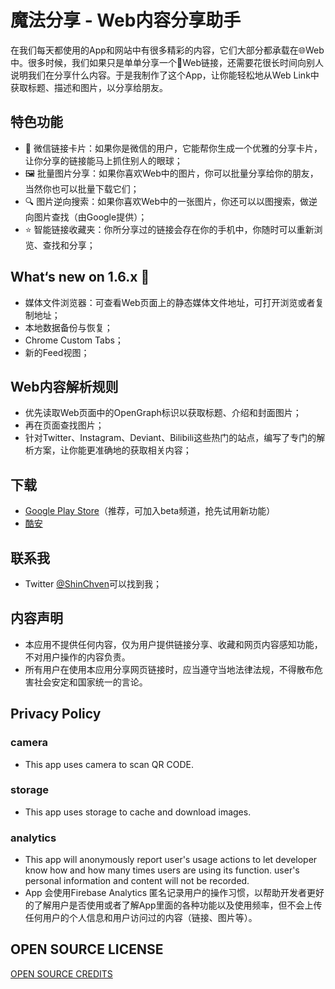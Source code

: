# 魔法分享 - Web内容分享助手

在我们每天都使用的App和网站中有很多精彩的内容，它们大部分都承载在🌐Web中。很多时候，我们如果只是单单分享一个🔗Web链接，还需要花很长时间向别人说明我们在分享什么内容。于是我制作了这个App，让你能轻松地从Web Link中获取标题、描述和图片，以分享给朋友。

## 特色功能

- 💬 微信链接卡片：如果你是微信的用户，它能帮你生成一个优雅的分享卡片，让你分享的链接能马上抓住别人的眼球；
- 🖼️ 批量图片分享：如果你喜欢Web中的图片，你可以批量分享给你的朋友，当然你也可以批量下载它们；
- 🔍 图片逆向搜索：如果你喜欢Web中的一张图片，你还可以以图搜索，做逆向图片查找（由Google提供）；
- ⭐ 智能链接收藏夹：你所分享过的链接会存在你的手机中，你随时可以重新浏览、查找和分享；

## What‘s new on 1.6.x 🎉

- 媒体文件浏览器：可查看Web页面上的静态媒体文件地址，可打开浏览或者复制地址；
- 本地数据备份与恢复；
- Chrome Custom Tabs；
- 新的Feed视图；

## Web内容解析规则

- 优先读取Web页面中的OpenGraph标识以获取标题、介绍和封面图片；
- 再在页面查找图片；
- 针对Twitter、Instagram、Deviant、Bilibili这些热门的站点，编写了专门的解析方案，让你能更准确地的获取相关内容；

## 下载

- [Google Play Store](https://play.google.com/store/apps/details?id=net.atlassc.shinchven.sharemoments)（推荐，可加入beta频道，抢先试用新功能）
- [酷安](https://www.coolapk.com/apk/net.atlassc.shinchven.sharemoments)

## 联系我

- Twitter [@ShinChven](https://twitter.com/ShinChven)可以找到我；

## 内容声明

- 本应用不提供任何内容，仅为用户提供链接分享、收藏和网页内容感知功能，不对用户操作的内容负责。
- 所有用户在使用本应用分享网页链接时，应当遵守当地法律法规，不得散布危害社会安定和国家统一的言论。

## Privacy Policy

### camera

- This app uses camera to scan QR CODE.

### storage

- This app uses storage to cache and download images.

### analytics

- This app will anonymously report user's usage actions to let developer know how and how many times users are using its function. user's personal information and content will not be recorded.
- App 会使用Firebase Analytics 匿名记录用户的操作习惯，以帮助开发者更好的了解用户是否使用或者了解App里面的各种功能以及使用频率，但不会上传任何用户的个人信息和用户访问过的内容（链接、图片等）。


## OPEN SOURCE LICENSE

[OPEN SOURCE CREDITS](OpenSourceCredits.md)
